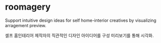 # roomagery
Support intuitive design ideas for self home-interior creatives by visualizing arragement preview.

셀프 홈인테리어 제작자의 직관적인 디자인 아이디어를 구성 미리보기를 통해 시각화.
